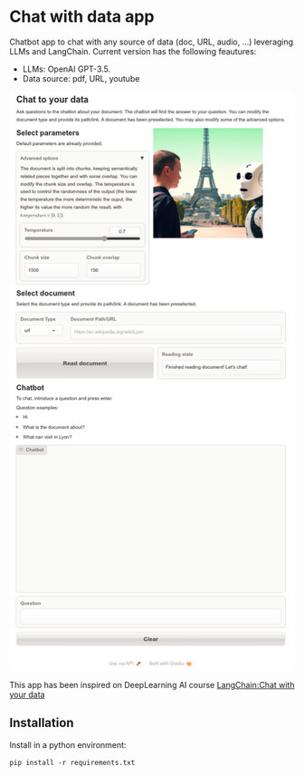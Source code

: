 # Chat with data app
Chatbot app to chat with any source of data (doc, URL, audio, ...) leveraging LLMs and LangChain. Current version has the following feautures:
- LLMs: OpenAI GPT-3.5. 
- Data source: pdf, URL, youtube

![](https://github.com/jabascal/chat_with_data_app/blob/main/figures/app_ui.png)

This app has been inspired on DeepLearning AI course [LangChain:Chat with your data](https://www.deeplearning.ai/short-courses/langchain-chat-with-your-data)

## Installation
Install in a python environment:
```
pip install -r requirements.txt
```